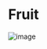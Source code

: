 # Fruit

![image](https://user-images.githubusercontent.com/50277379/139576293-49a356d0-e114-419a-b384-31866445830d.png)
